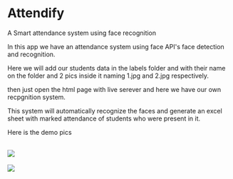 # Attendify
<p>A Smart attendance system using face recognition</p>
<p>In this app we have an attendance system using face API's face detection and recognition.</p>
<p>Here we will add our students data in the labels folder and with their name on the folder and 2 pics inside it naming 1.jpg and 2.jpg respectively.</p>
then just open the html page with live serever and here we have our own recpgnition system.
<p>This system will automatically recognize the faces and generate an excel sheet with marked attendance of students who were present in it.</p>
<p>Here is the demo pics</p>
<br>

<img src="https://github.com/deepsingh245/Attendify/assets/80377963/c22a12f3-8bdb-4326-b669-8f4e8578c422">
<br>
<br>
<img src='https://github.com/deepsingh245/Attendify/assets/80377963/2c02b58d-71c9-4a91-b362-3956795e0fdf'>
